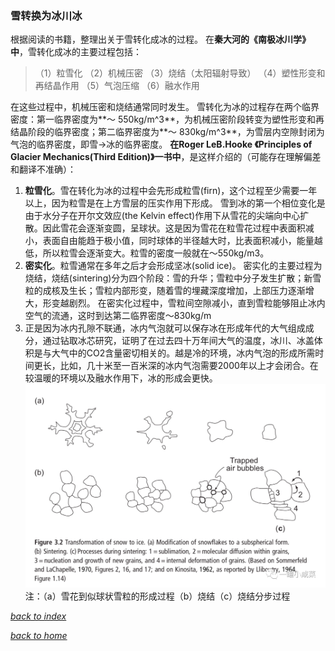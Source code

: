 ### 雪转换为冰川冰
根据阅读的书籍，整理出关于雪转化成冰的过程。
在**秦大河的《南极冰川学》中**，雪转化成冰的主要过程包括：

>（1）粒雪化
（2）机械压密
（3）烧结（太阳辐射导致）
（4）塑性形变和再结晶作用
（5）气泡压缩
（6）融水作用
>
在这些过程中，机械压密和烧结通常同时发生。
雪转化为冰的过程存在两个临界密度：第一临界密度为**～ 550kg/m^3**，为机械压密阶段转变为塑性形变和再结晶阶段的临界密度；第二临界密度为**～ 830kg/m^3**，为雪层内空隙封闭为气泡的临界密度，即雪->冰的临界密度。
**在Roger LeB.Hooke 《Principles of Glacier Mechanics(Third Edition)》一书中**，是这样介绍的（可能存在理解偏差和翻译不准确）：
1. **粒雪化**。雪在转化为冰的过程中会先形成粒雪(firn)，这个过程至少需要一年以上，因为粒雪是在上方雪层的压实作用下形成。
雪到冰的第一个相位变化是由于水分子在开尔文效应(the Kelvin effect)作用下从雪花的尖端向中心扩散。因此雪花会逐渐变圆，呈球状。这是因为雪花在粒雪花过程中表面积减小，表面自由能趋于极小值，同时球体的半径越大时，比表面积减小，能量越低，所以粒雪会逐渐变大。粒雪的密度一般就在～550kg/m3。
2. **密实化**。粒雪通常在多年之后才会形成坚冰(solid ice)。
密实化的主要过程为烧结，烧结(sintering)分为四个阶段：雪的升华；雪粒中分子发生扩散；新雪粒的成核及生长；雪粒内部形变，随着雪的埋藏深度增加，上部压力逐渐增大，形变越剧烈。
在密实化过程中，雪粒间空隙减小，直到雪粒能够阻止冰内空气的流通，这时到达第二临界密度～830kg/m
3. 正是因为冰内孔隙不联通，冰内气泡就可以保存冰在形成年代的大气组成成分，通过钻取冰芯研究，证明了在过去四十万年间大气的温度，冰川、冰盖体积是与大气中的CO2含量密切相关的。越是冷的环境，冰内气泡的形成所需时间更长，比如，几十米至一百米深的冰内气泡需要2000年以上才会闭合。在较温暖的环境以及融水作用下，冰的形成会更快。
![](/images/notebook/640.png)
注：（a）雪花到似球状雪粒的形成过程（b）烧结（c）烧结分步过程

[*back to index*](https://fiiish-yu.github.io/notebook/index)

[*back to home*](https://fiiish-yu.github.io/)
